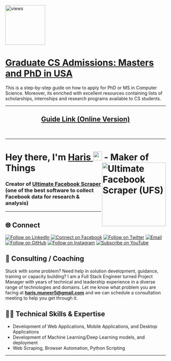 <a href="https://github.com/harismuneer"><img alt="views" title="Github views" src="https://komarev.com/ghpvc/?username=harismuneer&style=flat-square" width="125"/></a>

<h1><a href= "https://docs.google.com/presentation/d/e/2PACX-1vQ7XjEQcSjzX18Ctl9OoBDZl15xQCEEk83GgF2yPbUDKZPuHJIbVaLC8JjrRaxAG-4u6Ka9tzDq2tYp/pub?start=false&loop=false&delayms=60000">Graduate CS Admissions: Masters and PhD in USA</a></h1>
<p>This is a step-by-step guide on how to apply for PhD or MS in Computer Science. Moreover, its enriched with excellent resources containing lists of scholarships, internships and research programs available to CS students.</p>
<hr>
<h2 align="center">
  <a href="https://docs.google.com/presentation/d/e/2PACX-1vQ7XjEQcSjzX18Ctl9OoBDZl15xQCEEk83GgF2yPbUDKZPuHJIbVaLC8JjrRaxAG-4u6Ka9tzDq2tYp/pub?start=false&loop=false&delayms=60000">
    Guide Link (Online Version)
  </a>
</h1>
<a href="https://docs.google.com/presentation/d/e/2PACX-1vQ7XjEQcSjzX18Ctl9OoBDZl15xQCEEk83GgF2yPbUDKZPuHJIbVaLC8JjrRaxAG-4u6Ka9tzDq2tYp/pub?start=false&loop=false&delayms=60000">
</a>

<br>
<hr>
<h1 align="left">Hey there, I'm <a href="https://www.linkedin.com/in/harismuneer/">Haris </a><img src="https://media.giphy.com/media/hvRJCLFzcasrR4ia7z/giphy.gif" width="28"> 
 <a href="https://github.com/harismuneer/Ultimate-Facebook-Scraper"><img align="right" src="https://user-images.githubusercontent.com/30947706/79588950-17515780-80ee-11ea-8f66-e26da49fa052.png" alt="Ultimate Facebook Scraper (UFS)" width="200"/></a> - Maker of Things</h1> 


### Creator of <a href="https://github.com/harismuneer/Ultimate-Facebook-Scraper">Ultimate Facebook Scraper</a> (one of the best software to collect Facebook data for research & analysis) 

<hr>

<h2 align="left">🌐 Connect</h2>
<p align="left">
  <a href="https://www.linkedin.com/in/harismuneer/"><img title="Follow on LinkedIn" src="https://img.shields.io/badge/LinkedIn-0077B5?style=for-the-badge&logo=linkedin&logoColor=white"/></a>
  <a href="https://www.facebook.com/harism99"><img title="Connect on Facebook" src="https://img.shields.io/badge/Facebook-1877F2?style=for-the-badge&logo=facebook&logoColor=white"/></a>
  <a href="https://twitter.com/harismuneer99"><img title="Follow on Twitter" src="https://img.shields.io/badge/Twitter-1DA1F2?style=for-the-badge&logo=twitter&logoColor=white"/></a>
  <a href="mailto:haris.muneer5@gmail.com"><img title="Email" src="https://img.shields.io/badge/Gmail-D14836?style=for-the-badge&logo=gmail&logoColor=white"/></a>
  <a href="https://github.com/harismuneer"><img title="Follow on GitHub" src="https://img.shields.io/badge/GitHub-100000?style=for-the-badge&logo=github&logoColor=white"/></a>
  <a href="https://www.instagram.com/harismuneer99"><img title="Follow on Instagram" src="https://img.shields.io/badge/Instagram-E4405F?style=for-the-badge&logo=instagram&logoColor=white"/></a>
  <a href="https://www.youtube.com/channel/UCZ-uBd7g0E2Bp-0tXtSlSjw?sub_confirmation=1"><img title="Subscribe on YouTube" src="https://img.shields.io/badge/YouTube-FF0000?style=for-the-badge&logo=youtube&logoColor=white"/></a>
</p>


## 🤝 Consulting / Coaching
Stuck with some problem? Need help in solution development, guidance, training or capacity building? I am a Full Stack Engineer turned Project Manager with years of technical and leadership experience in a diverse range of technologies and domains. Let me know what problem you are facing at <b>haris.muneer5@gmail.com</b> and we can schedule a consultation meeting to help you get through it.

## 👨‍💻 Technical Skills & Expertise

- Development of Web Applications, Mobile Applications, and Desktop Applications
- Development of Machine Learning/Deep Learning models, and deployment 
- Web Scraping, Browser Automation, Python Scripting
<hr>
<br>

